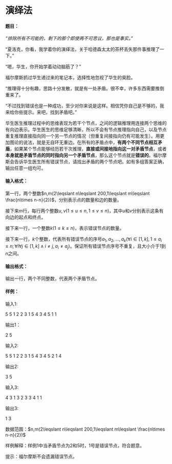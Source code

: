 # 演绎法

#### 题目：

 _“排除所有不可能的，剩下的那个即使再不可思议，那也是事实。”_ 

 “夏洛克，你看，我学着你的演绎法，关于哈德森太太的茶杯丢失那件事推理了一下。”

 “嗯，华生，你开始学着动动脑筋了？”

 福尔摩斯抓过华生递过来的笔记本，选择性地忽视了华生的臭脸。

 “推理得十分有趣，思路十分发散，就是有一处矛盾。很不幸，许多东西需要推倒重来了。

 “不过找到错误也是一种成功，至少对你来说是这样。相信凭你自己是不够的，我来给你些提示。来吧，找到矛盾吧。”

 华生医生推理过程中的思维表现为若干个节点，之间的逻辑推理用连接两个思维的有向边表示。华生医生的思维足够清晰，所以不会有节点推理指向自己，以及节点重复推理直接指向同一个另一节点的情况（但重复间接指向仍有可能发生）。用更加图论的说法，就是无自环无重边。在所有的矛盾点中，**有两个不同节点相互矛盾**，如果某个节点能够经历若干次推理，**直接或间接地指向这一对矛盾节点**，或者**本身就是矛盾节点的同时指向另一个矛盾节点**，那么这个节点就是**错误的**。福尔摩斯会告诉华生医生所有错误节点，请找出矛盾的两个节点吧。如有多组答案正确，输出任意一组均可。

#### 输入格式：

第一行，两个整数$n,m(2\leqslant n\leqslant 200,1\leqslant m\leqslant \frac{n\times n-n}{2})$，分别表示点的数量和边的数量。

接下来$m$行，每行两个整数$u,v(1\leqslant u\leqslant n,1\leqslant v\leqslant n)$，其中$u$和$v$分别表示这条有向边的起点和终点。

接下来一行，一个整数$k(1\leqslant k\leqslant n)$，表示错误节点的数量。

接下来一行，$k$个整数，代表所有错误节点的序号$a_1,a_2,...,a_k(∀i∈[1,k],1\leqslant a_i\leqslant n;∀i∀j∈[1,k]\land i≠j,a_i≠a_j)$。保证所有错误节点序号不重复，且大小介于$1$到$n$之间。

#### 输出格式：

输出一行，两个不同整数，代表两个矛盾节点。

#### 样例：

输入1:

5 5
1 2
2 3
1 5
4 3
4 5
1
1

输出1：

2 5

输入2:

5 5
1 2
2 3
1 5
4 3
4 5
2
1 4

输出2:

3 5

输入3:

4 3
1 3
2 3
3 4
1
1

输出3:

1 3



数据范围：$n,m(2\leqslant n\leqslant 200,1\leqslant m\leqslant \frac{n\times n-n}{2})$

样例解释：样例1中当矛盾节点为$2$和$5$时，$1$号是错误节点，符合题意。

提示：福尔摩斯不会遗漏错误节点。



